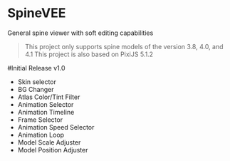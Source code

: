 # SpineVEE
General spine viewer with soft editing capabilities

> This project only supports spine models of the version 3.8, 4.0, and 4.1
> This project is also based on PixiJS 5.1.2

#Initial Release v1.0
- Skin selector
- BG Changer
- Atlas Color/Tint Filter
- Animation Selector
- Animation Timeline
- Frame Selector
- Animation Speed Selector
- Animation Loop
- Model Scale Adjuster
- Model Position Adjuster
